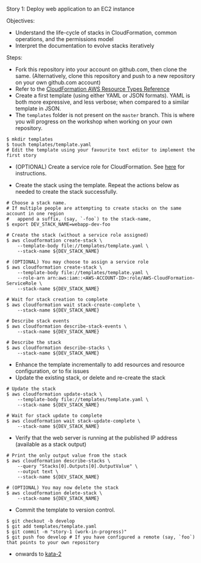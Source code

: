 
Story 1: Deploy web application to an EC2 instance

Objectives:
- Understand the life-cycle of stacks in CloudFormation, common operations, and the permissions model
- Interpret the documentation to evolve stacks iteratively

Steps:
- Fork this repository into your account on github.com, then clone the same. (Alternatively, clone this repository and push to a new repository on your own github.com account)
- Refer to the [CloudFormation AWS Resource Types Reference](https://docs.aws.amazon.com/AWSCloudFormation/latest/UserGuide/aws-template-resource-type-ref.html)
- Create a first template (using either YAML or JSON formats). YAML is both more expressive, and less verbose; when compared to a similar template in JSON.
- The `templates` folder is not present on the `master` branch. This is where you will progress on the workshop when working on your own repository.

```
$ mkdir templates
$ touch templates/template.yaml
# Edit the template using your favourite text editor to implement the first story 

```

- (OPTIONAL) Create a service role for CloudFormation. See [here](../../service-role/HOW-TO.md) for instructions.

- Create the stack using the template. Repeat the actions below as needed to create the stack successfully.

```
# Choose a stack name. 
# If multiple people are attempting to create stacks on the same account in one region
#   append a suffix, (say, `-foo`) to the stack-name, 
$ export DEV_STACK_NAME=webapp-dev-foo 

# Create the stack (without a service role assigned)
$ aws cloudformation create-stack \
    --template-body file://templates/template.yaml \ 
    --stack-name ${DEV_STACK_NAME}   
    
# (OPTIONAL) You may choose to assign a service role
$ aws cloudformation create-stack \
    --template-body file://templates/template.yaml \
    --role-arn arn:aws:iam::<AWS-ACCOUNT-ID>:role/AWS-CloudFormation-ServiceRole \
    --stack-name ${DEV_STACK_NAME}   

# Wait for stack creation to complete
$ aws cloudformation wait stack-create-complete \
    --stack-name ${DEV_STACK_NAME}   

# Describe stack events    
$ aws cloudformation describe-stack-events \
    --stack-name ${DEV_STACK_NAME}   

# Describe the stack
$ aws cloudformation describe-stacks \
    --stack-name ${DEV_STACK_NAME}   

```

- Enhance the template incrementally to add resources and resource configuration, or to fix issues
- Update the existing stack, or delete and re-create the stack   
    
```    
# Update the stack
$ aws cloudformation update-stack \
    --template-body file://templates/template.yaml \
    --stack-name ${DEV_STACK_NAME}   
    
# Wait for stack update to complete
$ aws cloudformation wait stack-update-complete \
    --stack-name ${DEV_STACK_NAME}   

```

- Verify that the web server is running at the published IP address (available as a stack output)

```    
# Print the only output value from the stack
$ aws cloudformation describe-stacks \
    --query "Stacks[0].Outputs[0].OutputValue" \
    --output text \
    --stack-name ${DEV_STACK_NAME}   

# (OPTIONAL) You may now delete the stack
$ aws cloudformation delete-stack \
    --stack-name ${DEV_STACK_NAME}   

```

- Commit the template to version control.

```
$ git checkout -b develop
$ git add templates/template.yaml
$ git commit -m "story-1 (work-in-progress)"
$ git push foo develop # If you have configured a remote (say, `foo`) that points to your own repository

```

- onwards to [kata-2](../kata-2/HOW-TO.md)